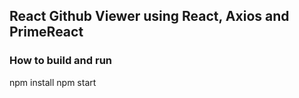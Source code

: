 ## React Github Viewer using React, Axios and PrimeReact

### How to build and run
npm install
npm start
